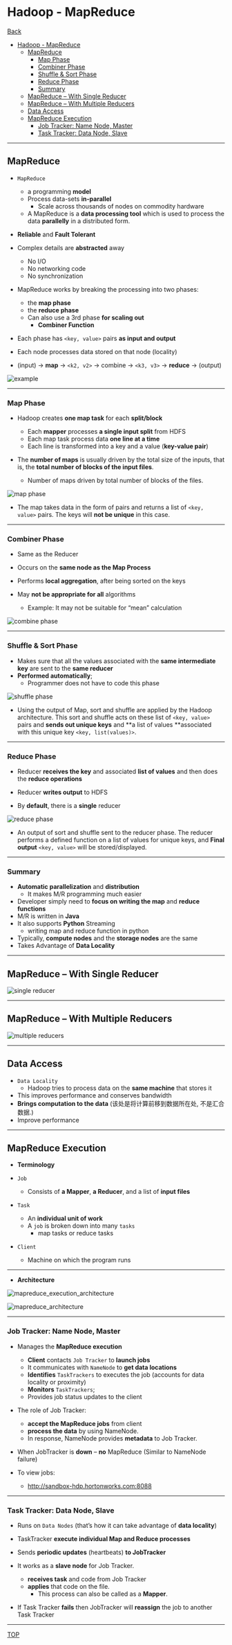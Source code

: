 # Hadoop - MapReduce

[Back](../index.md)

- [Hadoop - MapReduce](#hadoop---mapreduce)
  - [MapReduce](#mapreduce)
    - [Map Phase](#map-phase)
    - [Combiner Phase](#combiner-phase)
    - [Shuffle \& Sort Phase](#shuffle--sort-phase)
    - [Reduce Phase](#reduce-phase)
    - [Summary](#summary)
  - [MapReduce – With Single Reducer](#mapreduce--with-single-reducer)
  - [MapReduce – With Multiple Reducers](#mapreduce--with-multiple-reducers)
  - [Data Access](#data-access)
  - [MapReduce Execution](#mapreduce-execution)
    - [Job Tracker: Name Node, Master](#job-tracker-name-node-master)
    - [Task Tracker: Data Node, Slave](#task-tracker-data-node-slave)

---

## MapReduce

- `MapReduce`
  - a programming **model**
  - Process data-sets **in-parallel**
    - Scale across thousands of nodes on commodity hardware
  - A MapReduce is a **data processing tool** which is used to process the data **parallelly** in a distributed form.
- **Reliable** and **Fault Tolerant**
- Complex details are **abstracted** away

  - No I/O
  - No networking code
  - No synchronization

- MapReduce works by breaking the processing into two phases:

  - the **map phase**
  - the **reduce phase**
  - Can also use a 3rd phase **for scaling out**
    - **Combiner Function**

- Each phase has `<key, value>` pairs **as input and output**
- Each node processes data stored on that node (locality)

- (input) -> **map** -> `<k2, v2>` -> combine -> `<k3, v3>` -> **reduce** -> (output)

![example](./pic/mapreduce_example.png)

---

### Map Phase

- Hadoop creates **one map task** for each **split/block**

  - Each **mapper** processes **a single input split** from HDFS
  - Each map task process data **one line at a time**
  - Each line is transformed into a key and a value (**key-value pair**)

- The **number of maps** is usually driven by the total size of the inputs, that is, the **total number of blocks of the input files**.
  - Number of maps driven by total number of blocks of the files.

![map phase](./pic/map_phase.png)

- The map takes data in the form of pairs and returns a list of `<key, value>` pairs. The keys will **not be unique** in this case.

---

### Combiner Phase

- Same as the Reducer
- Occurs on the **same node as the Map Process**
- Performs **local aggregation**, after being sorted on the keys

- May **not be appropriate for all** algorithms
  - Example: It may not be suitable for “mean” calculation

![combine phase](./pic/combine_phase.png)

---

### Shuffle & Sort Phase

- Makes sure that all the values associated with the **same intermediate key** are sent to the **same reducer**
- **Performed automatically**;
  - Programmer does not have to code this phase

![shuffle phase](./pic/shuffle_sort_phase.png)

- Using the output of Map, sort and shuffle are applied by the Hadoop architecture. This sort and shuffle acts on these list of `<key, value>` pairs and **sends out unique keys** and **a list of values **associated with this unique key `<key, list(values)>`.

---

### Reduce Phase

- Reducer **receives the key** and associated **list of values** and then does the **reduce operations**

- Reducer **writes output** to HDFS
- By **default**, there is a **single** reducer

![reduce phase](./pic/reduce_phase.png)

- An output of sort and shuffle sent to the reducer phase. The reducer performs a defined function on a list of values for unique keys, and **Final output** `<key, value>` will be stored/displayed.

---

### Summary

- **Automatic parallelization** and **distribution**
  - It makes M/R programming much easier
- Developer simply need to **focus on writing the map** and **reduce functions**
- M/R is written in **Java**
- It also supports **Python** Streaming
  - writing map and reduce function in python
- Typically, **compute nodes** and the **storage nodes** are the same
- Takes Advantage of **Data Locality**

---

## MapReduce – With Single Reducer

![single reducer](./pic/single_reducer.png)

---

## MapReduce – With Multiple Reducers

![multiple reducers](./pic/multiple_reducers.png)

---

## Data Access

- `Data Locality`
  - Hadoop tries to process data on the **same machine** that stores it
- This improves performance and conserves bandwidth
- **Brings computation to the data** (该处是将计算前移到数据所在处, 不是汇合数据.)
- Improve performance

---

## MapReduce Execution

- **Terminology**

- `Job`

  - Consists of **a Mapper**, **a Reducer**, and a list of **input files**

- `Task`

  - An **individual unit of work**
  - A `job` is broken down into many `tasks`
    - map tasks or reduce tasks

- `Client`
  - Machine on which the program runs

---

- **Architecture**

![mapreduce_execution_architecture](./pic/mapreduce_execution_architecture.png)

![mapreduce_architecture](./pic/mapreduce_architecture.png)

---

### Job Tracker: Name Node, Master

- Manages the **MapReduce execution**

  - **Client** contacts `Job Tracker` to **launch jobs**
  - It communicates with `NameNode` to **get data locations**
  - **Identifies** `TaskTrackers` to executes the job (accounts for data locality or proximity)
  - **Monitors** `TaskTrackers`;
  - Provides job status updates to the client

- The role of Job Tracker:

  - **accept the MapReduce jobs** from client
  - **process the data** by using NameNode.
  - In response, NameNode provides **metadata** to Job Tracker.

- When JobTracker is **down** – **no** MapReduce (Similar to NameNode failure)

- To view jobs:
  - http://sandbox-hdp.hortonworks.com:8088

---

### Task Tracker: Data Node, Slave

- Runs on `Data Nodes` (that’s how it can take advantage of **data locality**)
- TaskTracker **execute individual Map and Reduce processes**
- Sends **periodic updates** (heartbeats) **to JobTracker**

- It works as a **slave node** for Job Tracker.

  - **receives task** and code from Job Tracker
  - **applies** that code on the file.
    - This process can also be called as a **Mapper**.

- If Task Tracker **fails** then JobTracker will **reassign** the job to another Task Tracker

---

[TOP](#hadoop---mapreduce)
